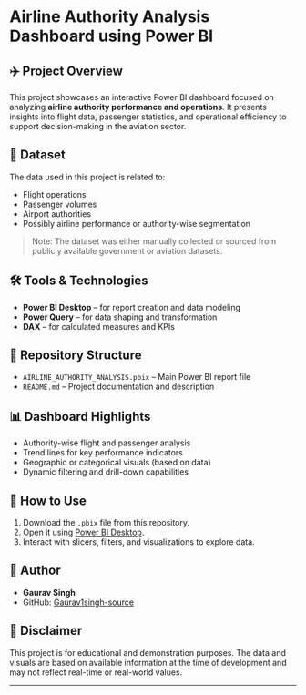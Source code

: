 # Airline Authority Analysis Dashboard using Power BI

## ✈️ Project Overview
This project showcases an interactive Power BI dashboard focused on analyzing **airline authority performance and operations**. It presents insights into flight data, passenger statistics, and operational efficiency to support decision-making in the aviation sector.

## 📂 Dataset
The data used in this project is related to:
- Flight operations
- Passenger volumes
- Airport authorities
- Possibly airline performance or authority-wise segmentation

> Note: The dataset was either manually collected or sourced from publicly available government or aviation datasets.

## 🛠 Tools & Technologies
- **Power BI Desktop** – for report creation and data modeling
- **Power Query** – for data shaping and transformation
- **DAX** – for calculated measures and KPIs

## 📁 Repository Structure
- `AIRLINE_AUTHORITY_ANALYSIS.pbix` – Main Power BI report file
- `README.md` – Project documentation and description

## 📊 Dashboard Highlights
- Authority-wise flight and passenger analysis
- Trend lines for key performance indicators
- Geographic or categorical visuals (based on data)
- Dynamic filtering and drill-down capabilities

## 🚀 How to Use
1. Download the `.pbix` file from this repository.
2. Open it using [Power BI Desktop](https://powerbi.microsoft.com/en-us/desktop/).
3. Interact with slicers, filters, and visualizations to explore data.

## 👤 Author
- **Gaurav Singh**
- GitHub: [Gaurav1singh-source](https://github.com/Gaurav1singh-source)

## 📌 Disclaimer
This project is for educational and demonstration purposes. The data and visuals are based on available information at the time of development and may not reflect real-time or real-world values.

---
